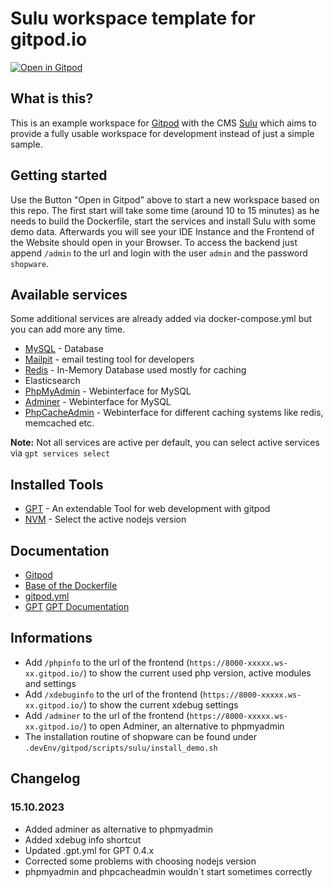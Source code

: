 # Sulu workspace template for gitpod.io

[![Open in Gitpod](https://gitpod.io/button/open-in-gitpod.svg)](https://gitpod.io/#https://github.com/derroylo/sulu-workspace-sample)

## What is this?
This is an example workspace for [Gitpod](https://www.gitpod.io/) with the CMS [Sulu](https://www.sulu.io) which aims to provide a fully usable workspace for development instead of just a simple sample.

## Getting started
Use the Button "Open in Gitpod" above to start a new workspace based on this repo. The first start will take some time (around 10 to 15 minutes) as he needs to build the Dockerfile, start the services and install Sulu with some demo data. Afterwards you will see your IDE Instance and the Frontend of the Website should open in your Browser. To access the backend just append `/admin` to the url and login with the user `admin` and the password `shopware`.

## Available services
Some additional services are already added via docker-compose.yml but you can add more any time.
- [MySQL](https://www.mysql.com) - Database
- [Mailpit](https://github.com/axllent/mailpit) - email testing tool for developers
- [Redis](https://redis.com) - In-Memory Database used mostly for caching
- Elasticsearch
- [PhpMyAdmin](https://www.phpmyadmin.net/) - Webinterface for MySQL
- [Adminer](https://www.adminer.org) - Webinterface for MySQL
- [PhpCacheAdmin](https://github.com/RobiNN1/phpCacheAdmin) - Webinterface for different caching systems like redis, memcached etc.

**Note:** Not all services are active per default, you can select active services via `gpt services select`

## Installed Tools
- [GPT](https://github.com/Derroylo/gitpod-tool) - An extendable Tool for web development with gitpod
- [NVM](https://github.com/nvm-sh/nvm) - Select the active nodejs version

## Documentation
- [Gitpod](https://www.gitpod.io/docs/introduction/getting-started)
- [Base of the Dockerfile](https://github.com/gitpod-io/workspace-images/blob/main/chunks/tool-nginx/Dockerfile)
- [gitpod.yml](https://www.gitpod.io/docs/references/gitpod-yml)
- [GPT](https://github.com/Derroylo/gitpod-tool) [GPT Documentation](https://derroylo.github.io)

## Informations
- Add `/phpinfo` to the url of the frontend (`https://8000-xxxxx.ws-xx.gitpod.io/`) to show the current used php version, active modules and settings
- Add `/xdebuginfo` to the url of the frontend (`https://8000-xxxxx.ws-xx.gitpod.io/`) to show the current xdebug settings
- Add `/adminer` to the url of the frontend (`https://8000-xxxxx.ws-xx.gitpod.io/`) to open Adminer, an alternative to phpmyadmin
- The installation routine of shopware can be found under `.devEnv/gitpod/scripts/sulu/install_demo.sh`

## Changelog

### 15.10.2023
- Added adminer as alternative to phpmyadmin
- Added xdebug info shortcut
- Updated .gpt.yml for GPT 0.4.x
- Corrected some problems with choosing nodejs version
- phpmyadmin and phpcacheadmin wouldn´t start sometimes correctly
